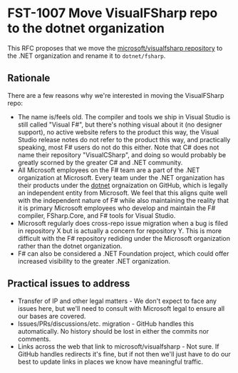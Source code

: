 # FST-1007 Move VisualFSharp repo to the dotnet organization

This RFC proposes that we move the [microsoft/visualfsharp repository](https://github.com/microsoft/visualfsharp) to the .NET organization and rename it to `dotnet/fsharp`.

## Rationale

There are a few reasons why we're interested in moving the VisualFSharp repo:

* The name is/feels old. The compiler and tools we ship in Visual Studio is still called "Visual F#", but there's nothing visual about it (no designer support), no active website refers to the product this way, the Visual Studio release notes do not refer to the product this way, and practically speaking, most F# users do not do this either. Note that C# does not name their repository "VisualCSharp", and doing so would probably be greatly scorned by the greater C# and .NET community.
* All Microsoft employees on the F# team are a part of the .NET organization at Microsoft. Every team under the .NET organization has their products under the [dotnet](github.com/dotnet) orgnaization on GitHub, which is legally an independent entity from Microsoft. We feel that this aligns quite well with the independent nature of F# while also maintaining the reality that it is primary Microsoft employees who develop and maintain the F# compiler, FSharp.Core, and F# tools for Visual Studio.
* Microsoft regularly does cross-repo issue migration when a bug is filed in repository X but is actually a concern for repository Y. This is more difficult with the F# repository rediding under the Microsoft organization rather than the dotnet organization.
* F# can also be considered a .NET Foundation project, which could offer increased visibility to the greater .NET organization.

## Practical issues to address

* Transfer of IP and other legal matters - We don't expect to face any issues here, but we'll need to consult with Microsoft legal to ensure all our bases are covered.
* Issues/PRs/discussions/etc. migration - GitHub handles this automatically. No history should be lost in either the commits nor comments.
* Links across the web that link to microsoft/visualfsharp - Not sure. If GitHub handles redirects it's fine, but if not then we'll just have to do our best to update links in places we know have meaningful traffic.